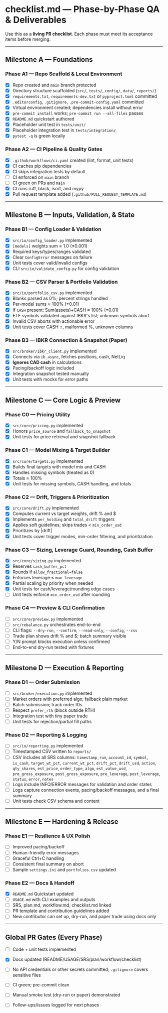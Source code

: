 # checklist.md — Phase-by-Phase QA & Deliverables

Use this as a **living PR checklist**. Each phase must meet its acceptance items before merging.

---

## Milestone A — Foundations

### Phase A1 — Repo Scaffold & Local Environment
- [x] Repo created and `main` branch protected
- [x] Directory structure scaffolded (`src/`, `tests/`, `config/`, `data/`, `reports/`)
- [x] `requirements.txt`, `requirements-dev.txt` or `pyproject.toml` committed
- [x] `.editorconfig`, `.gitignore`, `.pre-commit-config.yaml` committed
- [x] Virtual environment created; dependencies install without error
- [x] `pre-commit install` works; `pre-commit run --all-files` passes
- [x] `README.md` quickstart authored
- [x] Placeholder unit test in `tests/unit/`
- [x] Placeholder integration test in `tests/integration/`
- [x] `pytest -q` is green locally

### Phase A2 — CI Pipeline & Quality Gates
- [x] `.github/workflows/ci.yaml` created (lint, format, unit tests)
- [x] CI caches pip dependencies
- [x] CI skips integration tests by default
- [ ] CI enforced on `main` branch
- [ ] CI green on PRs and `main`
- [x] CI runs ruff, black, isort, and mypy
- [x] Pull request template added (`.github/PULL_REQUEST_TEMPLATE.md`)

---

## Milestone B — Inputs, Validation, & State

### Phase B1 — Config Loader & Validation
- [x] `src/io/config_loader.py` implemented
- [x] `[models]` weights sum ≈ 1.0 (±0.001)
- [x] Required keys/types/ranges validated
- [x] Clear `ConfigError` messages on failure
- [x] Unit tests cover valid/invalid configs
- [x] CLI `src/io/validate_config.py` for config validation

### Phase B2 — CSV Parser & Portfolio Validation
- [x] `src/io/portfolio_csv.py` implemented
- [x] Blanks parsed as 0%; percent strings handled
- [x] Per-model sums ≈ 100% (±0.01)
- [x] If `CASH` present: Sum(assets)+CASH ≈ 100% (±0.01)
- [x] ETF symbols validated against IBKR's list; unknown symbols abort
- [x] Invalid CSV aborts with actionable error
- [x] Unit tests cover CASH ±, malformed %, unknown columns

### Phase B3 — IBKR Connection & Snapshot (Paper)
- [x] `src/broker/ibkr_client.py` implemented
- [x] Connects via `ib_async`, fetches positions, cash, NetLiq
- [x] **Ignores CAD cash** in calculations
- [x] Pacing/backoff logic included
- [x] Integration snapshot tested manually
- [x] Unit tests with mocks for error paths

---

## Milestone C — Core Logic & Preview

### Phase C0 — Pricing Utility
- [x] `src/core/pricing.py` implemented
- [x] Honors `price_source` and `fallback_to_snapshot`
- [x] Unit tests for price retrieval and snapshot fallback

### Phase C1 — Model Mixing & Target Builder
- [x] `src/core/targets.py` implemented
- [x] Builds final targets with model mix and CASH
- [x] Handles missing symbols (treated as 0)
- [x] Totals ≈ 100%
- [x] Unit tests for missing symbols, CASH handling, and totals

### Phase C2 — Drift, Triggers & Prioritization
- [x] `src/core/drift.py` implemented
- [x] Computes current vs target weights, drift % and $
- [x] Implements `per_holding` and `total_drift` triggers
- [x] Applies soft guidelines; skips trades < `min_order_usd`
- [x] Prioritizes by |drift|
- [x] Unit tests cover trigger modes, min-order filtering, and prioritization

### Phase C3 — Sizing, Leverage Guard, Rounding, Cash Buffer
- [x] `src/core/sizing.py` implemented
- [x] Reserves `cash_buffer_pct`
- [x] Rounds if `allow_fractional=false`
- [x] Enforces leverage ≤ `max_leverage`
- [x] Partial scaling by priority when needed
- [x] Unit tests for cash/leverage/rounding edge cases
- [ ] Unit tests enforce `min_order_usd` after rounding

### Phase C4 — Preview & CLI Confirmation
- [ ] `src/core/preview.py` implemented
- [ ] `src/rebalance.py` orchestrates end-to-end
- [ ] CLI flags: `--dry-run`, `--confirm`, `--read-only`, `--config`, `--csv`
- [ ] Trade plan shows drift % and $; batch summary visible
- [ ] Y/N prompt blocks execution unless confirmed
- [ ] End-to-end dry-run tested with fixtures

---

## Milestone D — Execution & Reporting

### Phase D1 — Order Submission
- [ ] `src/broker/execution.py` implemented
- [ ] Market orders with preferred algo; fallback plain market
- [ ] Batch submission; track order IDs
- [ ] Respect `prefer_rth` (block outside RTH)
- [ ] Integration test with tiny paper trade
- [ ] Unit tests for rejection/partial fill paths

### Phase D2 — Reporting & Logging
- [ ] `src/io/reporting.py` implemented
- [ ] Timestamped CSV written to `reports/`
- [ ] CSV includes all SRS columns: `timestamp_run`, `account_id`, `symbol`, `is_cash`, `target_wt_pct`, `current_wt_pct`, `drift_pct`, `drift_usd`, `action`, `qty_shares`, `est_price`, `order_type`, `algo`, `est_value_usd`, `pre_gross_exposure`, `post_gross_exposure`, `pre_leverage`, `post_leverage`, `status`, `error`, `notes`
- [ ] Logs include INFO/ERROR messages for validation and order states
- [ ] Logs capture connection events, pacing/backoff messages, and a final summary
- [ ] Unit tests check CSV schema and content

---

## Milestone E — Hardening & Release

### Phase E1 — Resilience & UX Polish
- [ ] Improved pacing/backoff
- [ ] Human-friendly error messages
- [ ] Graceful Ctrl+C handling
- [ ] Consistent final summary on abort
- [ ] Sample `settings.ini` and `portfolios.csv` updated

### Phase E2 — Docs & Handoff
- [x] `README.md` Quickstart updated
- [ ] `USAGE.md` with CLI examples and outputs
- [ ] SRS, plan.md, workflow.md, checklist.md linked
- [ ] PR template and contribution guidelines added
- [ ] New contributor can set up, dry-run, and paper trade using docs only

---

## Global PR Gates (Every Phase)
- [ ] Code + unit tests implemented
- [x] Docs updated (README/USAGE/SRS/plan/workflow/checklist)
- [ ] No API credentials or other secrets committed; `.gitignore` covers sensitive files
- [ ] CI green; pre-commit clean
- [ ] Manual smoke test (dry-run or paper) demonstrated
- [ ] Follow-ups/issues logged for next phases

